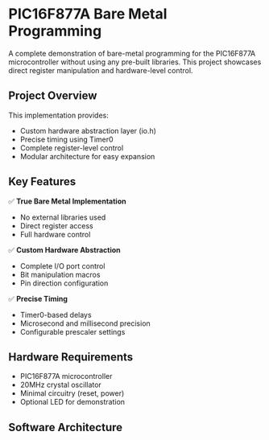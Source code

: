 # PIC16F877A Bare Metal Programming

A complete demonstration of bare-metal programming for the PIC16F877A microcontroller without using any pre-built libraries. This project showcases direct register manipulation and hardware-level control.

## Project Overview

This implementation provides:
- Custom hardware abstraction layer (io.h)
- Precise timing using Timer0
- Complete register-level control
- Modular architecture for easy expansion

## Key Features

✅ **True Bare Metal Implementation**  
   - No external libraries used
   - Direct register access
   - Full hardware control

✅ **Custom Hardware Abstraction**  
   - Complete I/O port control
   - Bit manipulation macros
   - Pin direction configuration

✅ **Precise Timing**  
   - Timer0-based delays
   - Microsecond and millisecond precision
   - Configurable prescaler settings

## Hardware Requirements

- PIC16F877A microcontroller
- 20MHz crystal oscillator
- Minimal circuitry (reset, power)
- Optional LED for demonstration

## Software Architecture
